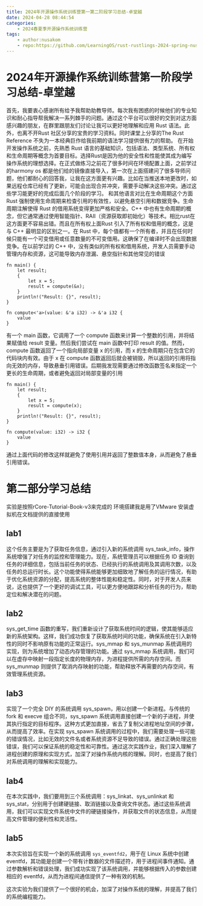 ```yaml
---
title: 2024年开源操作系统训练营第一第二阶段学习总结-卓堂越
date: 2024-04-28 08:44:54
categories:
    - 2024春夏季开源操作系统训练营 
tags:
    - author:nusakom
    - repo:https://github.com/LearningOS/rust-rustlings-2024-spring-nusakom.git
---
```


# 2024年开源操作系统训练营第一阶段学习总结-卓堂越
首先，我要衷心感谢所有给予我帮助助教导师。每次我有困惑的时候他们的专业知识和耐心指导帮我解决一系列棘手的问题。通过这个平台可以很好的交到对这方面感兴趣的朋友，在群里跟朋友们讨论让我可以更好地理解和应用 Rust 语法。此外，也离不开Rust 社区分享的宝贵的学习资料。同时课堂上分享的The Rust Reference 不失为一本经典巨作给我前期的语法学习提供很有力的帮助。
在开始开发操作系统之前，先熟悉 Rust 语言的基础知识，包括语法、类型系统、所有权和生命周期等概念为首要目标。选择Rust是因为他的安全性和性能使其成为编写操作系统的理想选择。在正式做练习之前花了很多时间在环境配置上面，之前学过的harmony os 都是他们给的镜像直接导入，第一次在上面搭建问了很多导师问题，他们都耐心的回答我，让我在这方面更有兴趣。比如在当推送本地更改时，如果远程仓库已经有了更新，可能会出现合并冲突，需要手动解决这些冲突。通过这些学习能更好的完成后面几个阶段的学习。
和其他语言对比在生命周期这个方面Rust 强制使用生命周期来检查引用的有效性，以避免悬空引用和数据竞争。生命周期注解使得 Rust 的借用系统变得更加严格和安全。C++ 中也有生命周期的概念，但它通常通过使用智能指针、RAII（资源获取即初始化）等技术。相比rust在这方面更不容易出错。而且在所有权上面Rust 引入了所有权和借用的概念，这是与 C++ 最明显的区别之一。在 Rust 中，每个值都有一个所有者，并且在任何时候只能有一个可变借用或任意数量的不可变借用。这确保了在编译时不会出现数据竞争。在以前学过的 C++ 中，没有类似的所有权和借用系统，开发人员需要手动管理内存和资源，这可能导致内存泄漏、悬空指针和其他常见的错误
```
fn main() {
    let result;
    {
        let x = 5;
        result = compute(&x);
    }
    println!("Result: {}", result);
}

fn compute<'a>(value: &'a i32) -> &'a i32 {
    value
}
```
有一个 main 函数，它调用了一个 compute 函数来计算一个整数的引用，并将结果赋值给 result 变量。然后我们尝试在 main 函数中打印 result 的值。然而，compute 函数返回了一个指向局部变量 x 的引用，而 x 的生命周期只在包含它的代码块内有效。由于 x 在 compute 函数返回后就会被销毁，所以返回的引用将指向无效的内存，导致悬垂引用错误。后期我发现需要通过修改函数签名来指定一个更长的生命周期，或者避免返回对局部变量的引用
```
fn main() {
    let result;
    {
        let x = 5;
        result = compute(x);
    }
    println!("Result: {}", result);
}

fn compute(value: i32) -> i32 {
    value
}
```
通过上面代码的修改这样就避免了使用引用并返回了整数值本身，从而避免了悬垂引用错误。
# 第二部分学习总结
实验是按照rCore-Tutorial-Book-v3来完成的
环境搭建我是用了VMware 安装虚拟机在文档提供的直接使用
## lab1
这个任务主要是为了获取任务信息，通过引入新的系统调用 sys_task_info，操作系统增强了对任务的监控和管理能力。现在，系统管理员可以根据任务 ID 查询到任务的详细信息，包括当前任务的状态、已经执行的系统调用及其调用次数，以及任务的总运行时长。这个功能使得系统能够更加细致地了解任务的运行情况，有助于优化系统资源的分配，提高系统的整体性能和稳定性。同时，对于开发人员来说，这也提供了一个更好的调试工具，可以更方便地跟踪和分析任务的行为，帮助定位和解决潜在的问题。
## lab2
sys_get_time 函数的重写，我们重新设计了获取系统时间的逻辑，使其能够适应新的系统架构。这样，我们成功恢复了获取系统时间的功能，确保系统在引入新特性的同时不影响原有功能的正常运行。sys_mmap 和 sys_munmap 系统调用的实现，则为系统增加了动态内存管理的功能。通过 sys_mmap 系统调用，我们可以在虚存中映射一段指定长度的物理内存，为进程提供所需的内存空间。而 sys_munmap 则提供了取消内存映射的功能，帮助释放不再需要的内存空间，有效管理系统资源。
## lab3
实现了一个完全 DIY 的系统调用 sys_spawn，用以创建一个新进程。与传统的 fork 和 execve 组合不同，sys_spawn 系统调用直接创建一个新的子进程，并使其执行指定的目标程序。这种方式更加直接，省去了复制父进程地址空间的步骤，从而提高了效率。在实现 sys_spawn 系统调用的过程中，我们需要处理一些可能的错误情况，比如无效的文件名或者系统资源不足导致的错误。通过正确处理这些错误，我们可以保证系统的稳定性和可靠性。通过这次实践作业，我们深入理解了进程创建的原理和实现方式，加深了对操作系统内核的理解。同时，也提高了我们对系统调用的理解和实现能力。
## lab4
在本次实践中，我们要用到三个系统调用：sys_linkat、sys_unlinkat 和 sys_stat，分别用于创建硬链接、取消链接以及查询文件状态。通过这些系统调用，我们可以实现文件系统中文件的硬链接操作，并获取文件的状态信息，从而提高文件管理的便利性和灵活性。
## lab5
本次实验旨在实现一个新的系统调用 `sys_eventfd2`，用于在 Linux 系统中创建 eventfd，其功能是创建一个带有计数器的文件描述符，用于进程间事件通知。通过参数解析和错误处理，我们成功实现了该系统调用，并能够根据传入的参数创建相应的 eventfd，从而为进程间通信提供了一种有效的机制。

这次实验为我们提供了一个很好的机会，加深了对操作系统的理解，并提高了我们的系统编程能力。